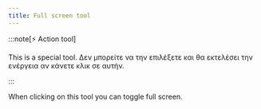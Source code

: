 ```yaml
---
title: Full screen tool
---
```


:::note[⚡ Action tool]

This is a special tool.
Δεν μπορείτε να την επιλέξετε και θα εκτελέσει την ενέργεια αν κάνετε κλικ σε αυτήν.

:::

When clicking on this tool you can toggle full screen.
